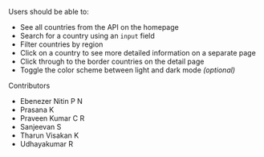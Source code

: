 
Users should be able to:

- See all countries from the API on the homepage
- Search for a country using an `input` field
- Filter countries by region
- Click on a country to see more detailed information on a separate page
- Click through to the border countries on the detail page
- Toggle the color scheme between light and dark mode _(optional)_


Contributors
- Ebenezer Nitin P N
- Prasana K
- Praveen Kumar C R
- Sanjeevan S
- Tharun Visakan K
- Udhayakumar R
